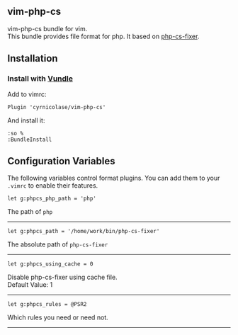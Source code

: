 ## vim-php-cs
vim-php-cs bundle for vim. <br />
This bundle provides file format for php. It based on [php-cs-fixer](https://github.com/FriendsOfPHP/PHP-CS-Fixer).


## Installation
### Install with [Vundle](https://github.com/gmarik/vundle)

Add to vimrc:
```
Plugin 'cyrnicolase/vim-php-cs'
```

And install it:
```
:so %
:BundleInstall
```


## Configuration Variables
The following variables control format plugins. You can add them to your `.vimrc` to enable their features.

```
let g:phpcs_php_path = 'php'
```
The path of `php`

-------------------------

```
let g:phpcs_path = '/home/work/bin/php-cs-fixer'
```
The absolute path of `php-cs-fixer`

-------------------------

```
let g:phpcs_using_cache = 0
```
Disable php-cs-fixer using cache file.<br />
Default Value: 1

-------------------------

```
let g:phpcs_rules = @PSR2
```
Which rules you need or need not.

-------------------------
